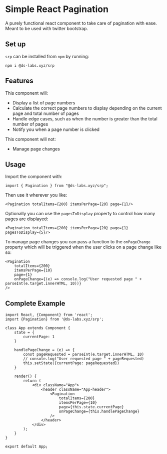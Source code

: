 # Simple React Pagination
A purely functional react component to take care of pagination with ease. Meant to be used with twitter bootstrap.

## Set up
`srp` can be installed from `npm` by running:

    npm i @ds-labs.xyz/srp

## Features
This component will:

- Display a list of page numbers
- Calculate the correct page numbers to display depending on the current page and total number of pages
- Handle edge cases, such as when the number is greater than the total number of pages
- Notify you when a page number is clicked

This component will not:
- Manage page changes

## Usage
Import the component with:

    import { Pagination } from "@ds-labs.xyz/srp";

Then use it wherever you like:

    <Pagination totalItems={200} itemsPerPage={20} page={1}/>

Optionally you can use the `pagesToDisplay` property to control how many pages are displayed:

    <Pagination totalItems={200} itemsPerPage={20} page={1} pagesToDisplay={5}/>

To manage page changes you can pass a function to the `onPageChange` property which will be triggered when the user clicks on a page change like so:

    <Pagination
        totalItems={200}
        itemsPerPage={10}
        page={1}
        onPageChange={(e) => console.log("User requested page " + parseInt(e.target.innerHTML, 10))}
    />

## Complete Example

    import React, {Component} from 'react';
    import {Pagination} from '@ds-labs.xyz/srp';

    class App extends Component {
        state = {
            currentPage: 1
        }
    
        handlePageChange = (e) => {
            const pageRequested = parseInt(e.target.innerHTML, 10)
            // console.log("User requested page " + pageRequested)
            this.setState({currentPage: pageRequested})
        }

        render() {
            return (
                <div className="App">
                    <header className="App-header">
                        <Pagination
                            totalItems={200}
                            itemsPerPage={10}
                            page={this.state.currentPage}
                            onPageChange={this.handlePageChange}
                        />
                    </header>
                </div>
            );
        }
    }

    export default App;
